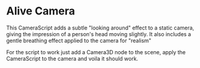 # Alive Camera
This CameraScript adds a subtle "looking around" effect to a static camera, giving the impression of a person's head moving slightly. It also includes a gentle breathing effect applied to the camera for "realism" 

For the script to work just add a Camera3D node to the scene, apply the CameraScript to the camera and voila it should work.
